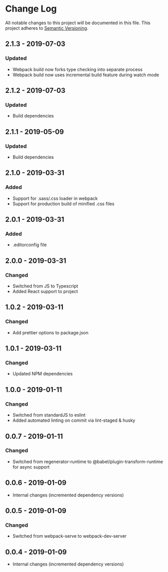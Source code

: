 # Change Log

All notable changes to this project will be documented in this file.
This project adheres to [Semantic Versioning](http://semver.org/).

## 2.1.3 - 2019-07-03

### Updated

- Webpack build now forks type checking into separate process
- Webpack build now uses incremental build feature during watch mode

## 2.1.2 - 2019-07-03

### Updated

- Build dependencies

## 2.1.1 - 2019-05-09

### Updated

- Build dependencies

## 2.1.0 - 2019-03-31

### Added

- Support for .sass/.css loader in webpack
- Support for production build of minified .css files

## 2.0.1 - 2019-03-31

### Added

- .editorconfig file

## 2.0.0 - 2019-03-31

### Changed

- Switched from JS to Typescript
- Added React support to project

## 1.0.2 - 2019-03-11

### Changed

- Add prettier options to package.json

## 1.0.1 - 2019-03-11

### Changed

- Updated NPM dependencies

## 1.0.0 - 2019-01-11

### Changed

- Switched from standardJS to eslint
- Added automated linting on commit via lint-staged & husky

## 0.0.7 - 2019-01-11

### Changed

- Switched from regenerator-runtime to @babel/plugin-transform-runtime for async support

## 0.0.6 - 2019-01-09

- Internal changes (incremented dependency versions)

## 0.0.5 - 2019-01-09

### Changed

- Switched from webpack-serve to webpack-dev-server

## 0.0.4 - 2019-01-09

- Internal changes (incremented dependency versions)
